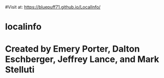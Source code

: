 #Visit at: https://bluepuff71.github.io/LocalInfo/

# localinfo

# Created by Emery Porter, Dalton Eschberger, Jeffrey Lance, and Mark Stelluti
